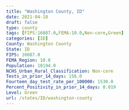 ```yaml
---
title: "Washington County, ID"
date: 2021-04-18
draft: false
type: county
tags: [FIPS:16087.0,FEMA:10.0,Non-core,Green]
categories: [ID]
County: Washington County
State: ID
FIPS: 16087.0
FEMA_Region: 10.0
Population: 10194.0
NCHS_Urban_Rural_Classification: Non-core
Tests_in_prior_14_days: 156.0
Fourteen_day_test_rate_per_100000: 1530.0
Percent_Positivity_in_prior_14_days: 0.019
Level: Green
url: /states/ID/washington-county
---
```



